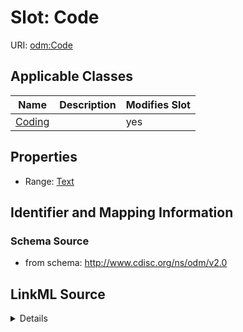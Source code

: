 # Slot: Code

URI: [odm:Code](http://www.cdisc.org/ns/odm/v2.0/Code)



<!-- no inheritance hierarchy -->




## Applicable Classes

| Name | Description | Modifies Slot |
| --- | --- | --- |
[Coding](Coding.md) |  |  yes  |







## Properties

* Range: [Text](Text.md)





## Identifier and Mapping Information







### Schema Source


* from schema: http://www.cdisc.org/ns/odm/v2.0




## LinkML Source

<details>
```yaml
name: Code
from_schema: http://www.cdisc.org/ns/odm/v2.0
rank: 1000
alias: Code
domain_of:
- Coding
range: text

```
</details>